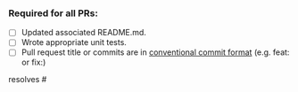 ### Required for all PRs:

<!-- Complete the tasks in the following list. Change [ ] to [x] to
show completion. -->

- [ ] Updated associated README.md.
- [ ] Wrote appropriate unit tests.
- [ ] Pull request title or commits are in [conventional commit format](https://www.conventionalcommits.org/en/v1.0.0/#summary) (e.g. feat: or fix:)

<!-- Link to issues that describe the need for the change. Issues
should include context that will help reviewers understand why the
change is needed.

Make sure to link issues and using a keyword like "resolves #1234".
https://docs.github.com/en/github/managing-your-work-on-github/linking-a-pull-request-to-an-issue#linking-a-pull-request-to-an-issue-using-a-keyword
-->

resolves #

<!-- Finally, include a summary of the code change itself. This
description should tell reviewers how the issues were resolved.

example: Fixed an off by one error in counter variable in type FooBar.

example: Added an input plugin to gather yak shaving metrics using
golang library yaktech/shaver. -->
